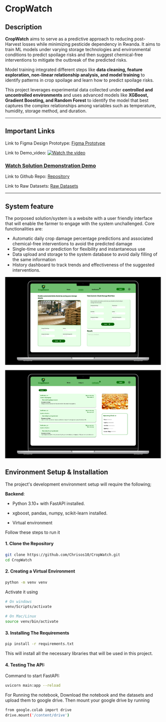# CropWatch

## Description
**CropWatch** aims to serve as a predictive approach to reducing post-Harvest losses while minimizing pesticide dependency in Rwanda. It aims to train ML models under varying storage technologies and environmental conditions to predict spoilage risks and then suggest chemical-free interventions to mitigate the outbreak of the predicted risks.  

Model training integrated different steps like **data cleaning, feature exploration, non-linear relationship analysis, and model training** to identify patterns in crop spoilage and learn how to predict spoilage risks.  

This project leverages experimental data collected under **controlled and uncontrolled environments** and uses advanced models like **XGBoost, Gradient Boosting, and Random Forest** to identify the model that best captures the complex relationships among variables such as temperature, humidity, storage method, and duration.

---

## Important Links
Link to Figma Design Prototype: [Figma Prototype](https://www.figma.com/proto/HeYYfDZr1FuFhiuX3QKn9d/Untitled?node-id=55-110&t=To9ZBosESzdP5faF-1)


Link to Demo_video: 
[![Watch the video](https://img.youtube.com/vi/MMUu5lhs7qc/maxresdefault.jpg)](https://youtu.be/MMUu5lhs7qc)

### [Watch Solution Demonstration Demo](https://youtu.be/MMUu5lhs7qc)


Link to Github Repo: [Repository](https://github.com/Chrisos10/CropWatch.git)

Link to Raw Datasets: [Raw Datasets](https://data.mendeley.com/datasets/fmtgzw5mmp/1) 

---
## System feature

The porposed solution/system is a website with a user friendly interface that will enable the farmer to engage with the system unchallenged.
Core functionalities are:
- Automatic daily crop damage percentage predictions and associated chemical-free interventions to avoid the predicted damage
- Single-time use or prediction for flexibility and instantaneous use
- Data upload and storage to the system database to avoid daily filling of the same information
- History dashboard to track trends and effectiveness of the suggested interventions.

![Prediction functionalities](./assets/predict.png)

![History dashboard](./assets/history.png)
## Environment Setup & Installation

The project's development environment setup will require the following;

**Backend**:

- Python 3.10+ with FastAPI installed.

- xgboost, pandas, numpy, scikit-learn installed.

- Virtual environment

Follow these steps to run it

#### 1. Clone the Repository
```bash
git clone https://github.com/Chrisos10/CropWatch.git
cd CropWatch
```
#### 2. Creating a Virtual Environment

```bash
python -m venv venv
```
Activate it using
```bash
# On windows
venv/Scripts/activate
```
```bash
# On Mac/Linux
source venv/bin/activate
```

#### 3. Installing The Requirements
```bash
pip install -r requirements.txt
```

This will install all the necessary libraries that will be used in this project.

#### 4. Testing The API:

Command to start FastAPI:
```bash
uvicorn main:app --reload
```

For Running the notebook, 
Download the notebook and the datasets and upload them to google drive. Then mount your google drive by running

```bash
from google.colab import drive
drive.mount('/content/drive')
```